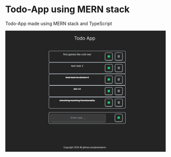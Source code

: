 # Todo-App using MERN stack

Todo-App made using MERN stack and TypeScript 

![Todo-App-Home](https://raw.githubusercontent.com/janardannn/Todo-App/main/resources/final_app_home_page_image.png)

